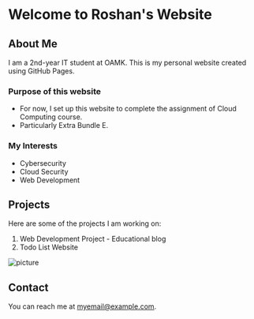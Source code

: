 # Welcome to Roshan's Website

## About Me
I am a 2nd-year IT student at OAMK. This is my personal website created using GitHub Pages.

### Purpose of this website
- For now, I set up this website to complete the assignment of Cloud Computing  course.
- Particularly Extra Bundle E.

### My Interests
- Cybersecurity
- Cloud Security
- Web Development

## Projects
Here are some of the projects I am working on:
1. Web Development  Project - Educational blog
2. Todo List Website


![picture](https://media.licdn.com/dms/image/v2/D4D03AQFESjCscr26fw/profile-displayphoto-shrink_200_200/profile-displayphoto-shrink_200_200/0/1706205265812?e=2147483647&v=beta&t=6EuQ2lYqETOrzUAsdGvHpdOr_z6aXV7tj217IUfeDho) 
<!-- Add an actual image link -->

## Contact
You can reach me at [myemail@example.com](mailto:t3karo02@students.oamk.fi).